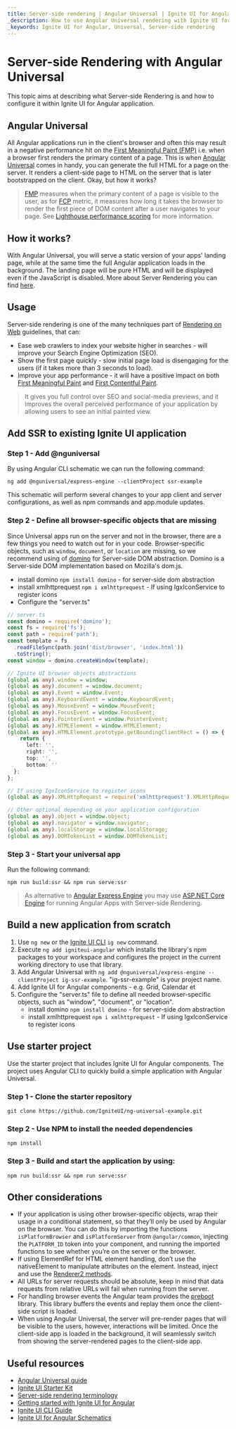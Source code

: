 ```yaml
---
title: Server-side rendering | Angular Universal | Ignite UI for Angular | Infragistics
_description: How to use Angular Universal rendering with Ignite UI for Angular.
_keywords: Ignite UI for Angular, Universal, Server-side rendering
---
```


# Server-side Rendering with Angular Universal

This topic aims at describing what Server-side Rendering is and how to configure it within Ignite UI for Angular application. 

## Angular Universal

All Angular applications run in the client's browser and often this may result in a negative performance hit on the [First Meaningful Paint (FMP)](https://web.dev/first-meaningful-paint) i.e. when a browser first renders the primary content of a page. This is when [Angular Universal](https://angular.io/guide/universal) comes in handy, you can generate the full HTML for a page on the server. It renders a client-side page to HTML on the server that is later bootstrapped on the client. Okay, but how it works?

> [FMP](https://web.dev/first-meaningful-paint) measures when the primary content of a page is visible to the user, as for [FCP](https://web.dev/first-contentful-paint) metric, it measures how long it takes the browser to render the first piece of DOM content after a user navigates to your page. See [Lighthouse performance scoring](https://web.dev/performance-scoring) for more information. 



## How it works?

With Angular Universal, you will serve a static version of your apps' landing page, while at the same time the full Angular application loads in the background. The landing page will be pure HTML and will be displayed even if the JavaScript is disabled. More about Server Rendering you can find [here](https://developers.google.com/web/updates/2019/02/rendering-on-the-web).

## Usage

Server-side rendering is one of the many techniques part of [Rendering on Web](https://developers.google.com/web/updates/2019/02/rendering-on-the-web) guidelines, that can:
- Ease web crawlers to index your website higher in searches - will improve your Search Engine Optimization (SEO). 
- Show the first page quickly - slow initial page load is disengaging for the users (if it takes more than 3 seconds to load).
- Improve your app performance - it will have a positive impact on both [First Meaningful Paint](https://web.dev/first-meaningful-paint) and [First Contentful Paint](https://web.dev/first-contentful-paint). 

> It gives you full control over SEO and social-media previews, and it improves the overall perceived performance of your application by allowing users to see an initial painted view.

## Add SSR to existing Ignite UI application

### Step 1 - Add @nguniversal 
By using Angular CLI schematic we can run the following command:

```
ng add @nguniversal/express-engine --clientProject ssr-example
```

This schematic will perform several changes to your app client and server configurations, as well as npm commands and app.module updates.

### Step 2 - Define all browser-specific objects that are missing
Since Universal apps run on the server and not in the browser, there are a few things you need to watch out for in your code. Browser-specific objects, such as `window`, `document`, or `location` are missing, so we recommend using of [domino](https://github.com/fgnass/domino#server-side-dom-implementation-based-on-mozillas-domjs) for Server-side DOM abstraction. Domino is a Server-side DOM implementation based on Mozilla's dom.js.

- install domino `npm install domino` - for server-side dom abstraction
- install xmlhttprequest `npm i xmlhttprequest` - If using IgxIconService to register icons
- Configure the "server.ts" 

```typescript
// server.ts
const domino = require('domino');
const fs = require('fs');
const path = require('path');
const template = fs
  .readFileSync(path.join('dist/browser', 'index.html'))
  .toString();
const window = domino.createWindow(template);

// Ignite UI browser objects abstractions
(global as any).window = window;
(global as any).document = window.document;
(global as any).Event = window.Event;
(global as any).KeyboardEvent = window.KeyboardEvent;
(global as any).MouseEvent = window.MouseEvent;
(global as any).FocusEvent = window.FocusEvent;
(global as any).PointerEvent = window.PointerEvent;
(global as any).HTMLElement = window.HTMLElement;
(global as any).HTMLElement.prototype.getBoundingClientRect = () => {
    return {
      left: '',
      right: '',
      top: '',
      bottom: ''
  };
};

// If using IgxIconService to register icons
(global as any).XMLHttpRequest = require('xmlhttprequest').XMLHttpRequest;

// Other optional depending on your application configuration
(global as any).object = window.object;
(global as any).navigator = window.navigator;
(global as any).localStorage = window.localStorage;
(global as any).DOMTokenList = window.DOMTokenList;
```

### Step 3 - Start your universal app
Run the following command:

```
npm run build:ssr && npm run serve:ssr
```

> As alternative to [Angular Express Engine](https://github.com/angular/universal/blob/master/modules/express-engine/README.md) you may use [ASP.NET Core Engine](https://github.com/angular/universal/tree/master/modules/aspnetcore-engine) for running Angular Apps with Server-side Rendering.

## Build a new application from scratch 

1. Use `ng new` or the [Ignite UI CLI](./cli/getting-started-with-cli.md) `ig new` command.
2. Execute `ng add igniteui-angular` which installs the library's npm packages to your workspace and configures the project in the current working directory to use that library.
4. Add Angular Universal with `ng add @nguniversal/express-engine --clientProject ig-ssr-example`. "ig-ssr-example" is your project name.
3. Add Ignite UI for Angular components - e.g. Grid, Calendar et
4. Configure the "server.ts" file to define all needed browser-specific objects, such as "window", "document", or "location".
	- install domino `npm install domino` - for server-side dom abstraction
	- install xmlhttprequest `npm i xmlhttprequest` - If using IgxIconService to register icons

## Use starter project

Use the starter project that includes Ignite UI for Angular components. The project uses Angular CLI to quickly build a simple application with Angular Universal.

### Step 1 - Clone the starter repository

```
git clone https://github.com/IgniteUI/ng-universal-example.git
```

### Step 2 - Use NPM to install the needed dependencies 

```
npm install
```

### Step 3 - Build and start the application by using:

```
npm run build:ssr && npm run serve:ssr
```

## Other considerations

- If your application is using other browser-specific objects, wrap their usage in a conditional statement, so that they’ll only be used by Angular on the browser. You can do this by importing the functions `isPlatformBrowser` and `isPlatformServer` from `@angular/common`, injecting the `PLATFORM_ID` token into your component, and running the imported functions to see whether you’re on the server or the browser.
- If using ElementRef for HTML element handling, don’t use the nativeElement to manipulate attributes on the element. Instead, inject and use the [Renderer2 methods](https://alligator.io/angular/using-renderer2).
- All URLs for server requests should be absolute, keep in mind that data requests from relative URLs will fail when running from the server.
- For handling browser events the Angular team provides the [preboot](https://github.com/angular/preboot) library. This library buffers the events and replay them once the client-side script is loaded.
- When using Angular Universal, the server will pre-render pages that will be visible to the users, however, interactions will be limited. Once the client-side app is loaded in the background, it will seamlessly switch from showing the server-rendered pages to the client-side app.

## Useful resources

<div class="divider--half"></div>

* [Angular Universal guide](https://angular.io/guide/universal)
* [Ignite UI Starter Kit](https://github.com/IgniteUI/ng-universal-example)
* [Server-side rendering terminology](https://developers.google.com/web/updates/2019/02/rendering-on-the-web)
* [Getting started with Ignite UI for Angular](getting-started.md)
* [Ignite UI CLI Guide](cli/step-by-step-guide-using-cli.md)
* [Ignite UI for Angular Schematics](cli/step-by-step-guide-using-angular-schematics.md)